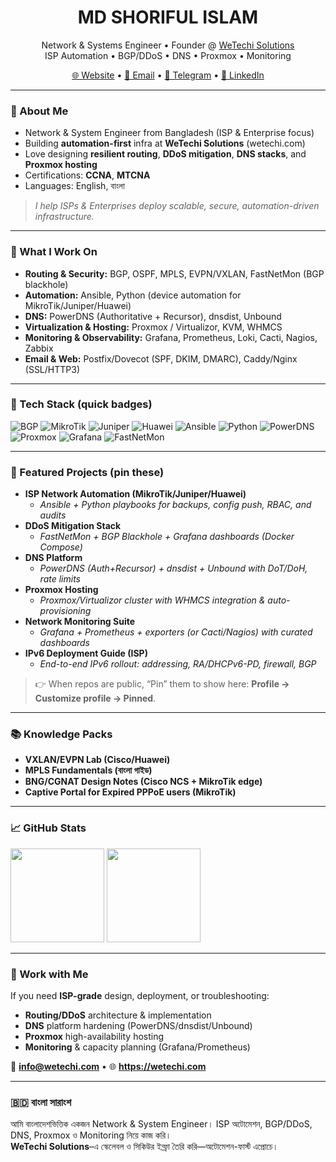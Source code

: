<!-- Profile README for MD SHORIFUL ISLAM | WeTechi Solutions -->

<h1 align="center">MD SHORIFUL ISLAM</h1>
<p align="center">
  Network & Systems Engineer • Founder @ <a href="https://wetechi.com" target="_blank">WeTechi Solutions</a><br/>
  ISP Automation • BGP/DDoS • DNS • Proxmox • Monitoring
</p>

<p align="center">
  <a href="https://wetechi.com">🌐 Website</a> •
  <a href="mailto:hello@wetechi.com">📧 Email</a> •
  <a href="https://t.me/<your-telegram>">💬 Telegram</a> •
  <a href="https://www.linkedin.com/in/<your-linkedin>">🔗 LinkedIn</a>
</p>

---

### 👋 About Me
- Network & System Engineer from Bangladesh (ISP & Enterprise focus)  
- Building **automation-first** infra at **WeTechi Solutions** (wetechi.com)  
- Love designing **resilient routing**, **DDoS mitigation**, **DNS stacks**, and **Proxmox hosting**  
- Certifications: **CCNA**, **MTCNA**  
- Languages: English, বাংলা

> _I help ISPs & Enterprises deploy scalable, secure, automation-driven infrastructure._

---

### 🔧 What I Work On
- **Routing & Security:** BGP, OSPF, MPLS, EVPN/VXLAN, FastNetMon (BGP blackhole)  
- **Automation:** Ansible, Python (device automation for MikroTik/Juniper/Huawei)  
- **DNS:** PowerDNS (Authoritative + Recursor), dnsdist, Unbound  
- **Virtualization & Hosting:** Proxmox / Virtualizor, KVM, WHMCS  
- **Monitoring & Observability:** Grafana, Prometheus, Loki, Cacti, Nagios, Zabbix  
- **Email & Web:** Postfix/Dovecot (SPF, DKIM, DMARC), Caddy/Nginx (SSL/HTTP3)

---

### 🧰 Tech Stack (quick badges)
<p>
  <img alt="BGP" src="https://img.shields.io/badge/Routing-BGP-brightgreen">
  <img alt="MikroTik" src="https://img.shields.io/badge/Network-MikroTik-red">
  <img alt="Juniper" src="https://img.shields.io/badge/Network-Juniper-blue">
  <img alt="Huawei" src="https://img.shields.io/badge/Network-Huawei-orange">
  <img alt="Ansible" src="https://img.shields.io/badge/Automation-Ansible-black">
  <img alt="Python" src="https://img.shields.io/badge/Code-Python-yellow">
  <img alt="PowerDNS" src="https://img.shields.io/badge/DNS-PowerDNS-purple">
  <img alt="Proxmox" src="https://img.shields.io/badge/Virtualization-Proxmox-ff6600">
  <img alt="Grafana" src="https://img.shields.io/badge/Monitoring-Grafana-222">
  <img alt="FastNetMon" src="https://img.shields.io/badge/DDoS-FastNetMon-0a0">
</p>

---

### 🚀 Featured Projects (pin these)
- **ISP Network Automation (MikroTik/Juniper/Huawei)**
  - _Ansible + Python playbooks for backups, config push, RBAC, and audits_
- **DDoS Mitigation Stack**
  - _FastNetMon + BGP Blackhole + Grafana dashboards (Docker Compose)_
- **DNS Platform**
  - _PowerDNS (Auth+Recursor) + dnsdist + Unbound with DoT/DoH, rate limits_
- **Proxmox Hosting**
  - _Proxmox/Virtualizor cluster with WHMCS integration & auto-provisioning_
- **Network Monitoring Suite**
  - _Grafana + Prometheus + exporters (or Cacti/Nagios) with curated dashboards_
- **IPv6 Deployment Guide (ISP)**
  - _End-to-end IPv6 rollout: addressing, RA/DHCPv6-PD, firewall, BGP_

> 👉 When repos are public, “Pin” them to show here: **Profile → Customize profile → Pinned**.

---

### 📚 Knowledge Packs
- **VXLAN/EVPN Lab (Cisco/Huawei)**
- **MPLS Fundamentals (বাংলা গাইড)**
- **BNG/CGNAT Design Notes (Cisco NCS + MikroTik edge)**
- **Captive Portal for Expired PPPoE users (MikroTik)**

---

### 📈 GitHub Stats
<!-- Replace <badshashorif> with your actual GitHub username -->
<p>
  <img src="https://github-readme-stats.vercel.app/api?username=<badshashorif>&show_icons=true&theme=default" height="150" />
  <img src="https://github-readme-stats.vercel.app/api/top-langs/?username=<badshashorif>&layout=compact&theme=default" height="150" />
</p>

---

### 🤝 Work with Me
If you need **ISP-grade** design, deployment, or troubleshooting:
- **Routing/DDoS** architecture & implementation  
- **DNS** platform hardening (PowerDNS/dnsdist/Unbound)  
- **Proxmox** high-availability hosting  
- **Monitoring** & capacity planning (Grafana/Prometheus)

📨 **info@wetechi.com** • 🌐 **https://wetechi.com**

---

### 🇧🇩 বাংলা সারাংশ
আমি বাংলাদেশভিত্তিক একজন Network & System Engineer। ISP অটোমেশন, BGP/DDoS, DNS, Proxmox ও Monitoring নিয়ে কাজ করি।  
**WeTechi Solutions**–এ স্কেলেবল ও সিকিউর ইন্ফ্রা তৈরি করি—অটোমেশন-ফার্স্ট এপ্রোচে।

